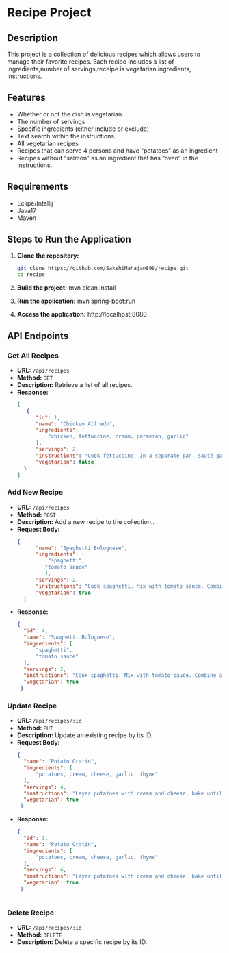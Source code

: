 # Recipe Project

## Description

This project is a collection of delicious recipes which allows users to manage their favorite recipes. Each recipe includes a list of ingredients,number of servings,receipe is vegetarian,ingredients, instructions.

## Features

- Whether or not the dish is vegetarian
- The number of servings
- Specific ingredients (either include or exclude)
- Text search within the instructions.
- All vegetarian recipes
- Recipes that can serve 4 persons and have “potatoes” as an ingredient
- Recipes without “salmon” as an ingredient that has “oven” in the instructions. 


## Requirements

- Eclipe/Intellij
- Java17
- Maven

## Steps to Run the Application

1. **Clone the repository:**
   ```bash
   git clone https://github.com/SakshiMahajan899/recipe.git
   cd recipe

2. **Build the project:**
   mvn clean install

3. **Run the application:**
   mvn spring-boot:run

4. **Access the application:**
   http://localhost:8080

## API Endpoints

### Get All Recipes

- **URL:** `/api/recipes`
- **Method:** `GET`
- **Description:** Retrieve a list of all recipes.
- **Response:**
  ```json
  [
     {
        "id": 1,
        "name": "Chicken Alfredo",
        "ingredients": [
            "chicken, fettuccine, cream, parmesan, garlic"
        ],
        "servings": 2,
        "instructions": "Cook fettuccine. In a separate pan, sauté garlic, then add cream and cheese. Add cooked chicken and fettuccine.",
        "vegetarian": false
    }
  ]

### Add New Recipe

- **URL:** `/api/recipes`
- **Method:** `POST`
- **Description:** Add a new recipe to the collection..
- **Request Body:**
  ```json
  {
        "name": "Spaghetti Bolognese",
        "ingredients": [
            "spaghetti",
           "tomato sauce"
           ],
        "servings": 2,
        "instructions": "Cook spaghetti. Mix with tomato sauce. Combine and serve",
        "vegetarian": true
    }
- **Response:**
  ```json
  {
    "id": 4,
    "name": "Spaghetti Bolognese",
    "ingredients": [
        "spaghetti",
        "tomato sauce"
    ],
    "servings": 2,
    "instructions": "Cook spaghetti. Mix with tomato sauce. Combine and serve",
    "vegetarian": true
   }


### Update Recipe

- **URL:** `/api/recipes/:id`
- **Method:** `PUT`
- **Description:** Update an existing recipe by its ID.
- **Request Body:**
  ```json
  {
    "name": "Potato Gratin",
    "ingredients": [
        "potatoes, cream, cheese, garlic, thyme"
    ],
    "servings": 4,
    "instructions": "Layer potatoes with cream and cheese, bake until golden and bubbly.",
    "vegetarian": true
   }
- **Response:**
  ```json
  {
    "id": 1,
    "name": "Potato Gratin",
    "ingredients": [
        "potatoes, cream, cheese, garlic, thyme"
    ],
    "servings": 4,
    "instructions": "Layer potatoes with cream and cheese, bake until golden and bubbly.",
    "vegetarian": true
   }



### Delete Recipe

- **URL:** `/api/recipes/:id`
- **Method:** `DELETE`
- **Description:** Delete a specific recipe by its ID.
  
